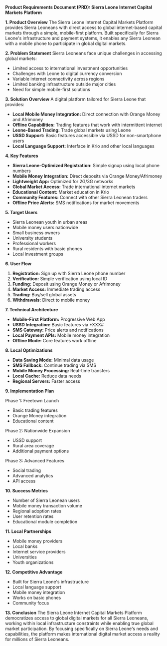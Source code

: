 **Product Requirements Document (PRD): Sierra Leone Internet Capital Markets Platform**

**1\. Product Overview** The Sierra Leone Internet Capital Markets Platform provides Sierra Leoneans with direct access to global internet-based capital markets through a simple, mobile-first platform. Built specifically for Sierra Leone's infrastructure and payment systems, it enables any Sierra Leonean with a mobile phone to participate in global digital markets.

**2\. Problem Statement** Sierra Leoneans face unique challenges in accessing global markets:

* Limited access to international investment opportunities  
* Challenges with Leone to digital currency conversion  
* Variable internet connectivity across regions  
* Limited banking infrastructure outside major cities  
* Need for simple mobile-first solutions

**3\. Solution Overview** A digital platform tailored for Sierra Leone that provides:

* **Local Mobile Money Integration:** Direct connection with Orange Money and Afrimoney  
* **Offline Capabilities:** Trading features that work with intermittent internet  
* **Leone-Based Trading:** Trade global markets using Leone  
* **USSD Support:** Basic features accessible via USSD for non-smartphone users  
* **Local Language Support:** Interface in Krio and other local languages

**4\. Key Features**

* **Sierra Leone-Optimized Registration:** Simple signup using local phone numbers  
* **Mobile Money Integration:** Direct deposits via Orange Money/Afrimoney  
* **Lightweight App:** Optimized for 2G/3G networks  
* **Global Market Access:** Trade international internet markets  
* **Educational Content:** Market education in Krio  
* **Community Features:** Connect with other Sierra Leonean traders  
* **Offline Price Alerts:** SMS notifications for market movements

**5\. Target Users**

* Sierra Leonean youth in urban areas  
* Mobile money users nationwide  
* Small business owners  
* University students  
* Professional workers  
* Rural residents with basic phones  
* Local investment groups

**6\. User Flow**

1. **Registration:** Sign up with Sierra Leone phone number  
2. **Verification:** Simple verification using local ID  
3. **Funding:** Deposit using Orange Money or Afrimoney  
4. **Market Access:** Immediate trading access  
5. **Trading:** Buy/sell global assets  
6. **Withdrawals:** Direct to mobile money

**7\. Technical Architecture**

* **Mobile-First Platform:** Progressive Web App  
* **USSD Integration:** Basic features via \*XXX\#  
* **SMS Gateway:** Price alerts and notifications  
* **Local Payment APIs:** Mobile money integration  
* **Offline Mode:** Core features work offline

**8\. Local Optimizations**

* **Data Saving Mode:** Minimal data usage  
* **SMS Fallback:** Continue trading via SMS  
* **Mobile Money Processing:** Real-time transfers  
* **Local Cache:** Reduce data needs  
* **Regional Servers:** Faster access

**9\. Implementation Plan** 

Phase 1: Freetown Launch

* Basic trading features  
* Orange Money integration  
* Educational content

Phase 2: Nationwide Expansion

* USSD support  
* Rural area coverage  
* Additional payment options

Phase 3: Advanced Features

* Social trading  
* Advanced analytics  
* API access

**10\. Success Metrics**

* Number of Sierra Leonean users  
* Mobile money transaction volume  
* Regional adoption rates  
* User retention rates  
* Educational module completion

**11\. Local Partnerships**

* Mobile money providers  
* Local banks  
* Internet service providers  
* Universities  
* Youth organizations

**12\. Competitive Advantage**

* Built for Sierra Leone's infrastructure  
* Local language support  
* Mobile money integration  
* Works on basic phones  
* Community focus

**13\. Conclusion** The Sierra Leone Internet Capital Markets Platform democratizes access to global digital markets for all Sierra Leoneans, working within local infrastructure constraints while enabling true global market participation. By focusing specifically on Sierra Leone's needs and capabilities, the platform makes international digital market access a reality for millions of Sierra Leoneans.

